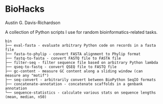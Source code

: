 # BioHacks

Austin G. Davis-Richardson

A collection of Python scripts I use for random bioinformatics-related
tasks.

```
bin
├── eval-fasta - evaluate arbitrary Python code on records in a fasta file
├── fasta-to-phylip - convert FASTA alignment to Phylip format
├── fastq-to-fasta - convert FASTQ file to FASTA file
├── filter-seq - filter sequence file based on arbitrary Python lambda
├── qseq-to-fastq - convert QSEQ file to FASTQ file
├── gc-content - measure GC content along a sliding window (can measure any "motif")
├── seq-convert - arbitrarily convert between BioPython SeqIO formats
├── concatenate-annotation - concatenate scaffolds in a genbank annotation
└── sequence-statistics - calculate various stats on sequence lengths (mean, median, n50)
```
